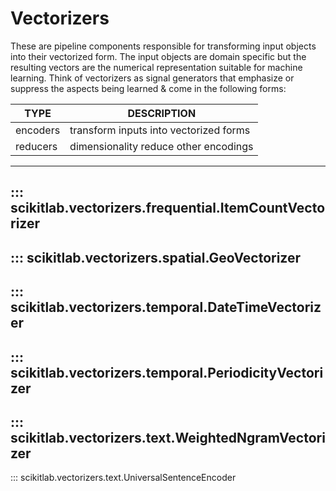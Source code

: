 # Vectorizers

These are pipeline components responsible for transforming input objects into
their vectorized form. The input objects are domain specific but the resulting
vectors are the numerical representation suitable for machine learning. Think
of vectorizers as signal generators that emphasize or suppress the aspects being
learned & come in the following forms:

| TYPE     | DESCRIPTION                            |
|----------|----------------------------------------|
| encoders | transform inputs into vectorized forms |
| reducers | dimensionality reduce other encodings  |

---
::: scikitlab.vectorizers.frequential.ItemCountVectorizer
---
::: scikitlab.vectorizers.spatial.GeoVectorizer
---
::: scikitlab.vectorizers.temporal.DateTimeVectorizer
---
::: scikitlab.vectorizers.temporal.PeriodicityVectorizer
---
::: scikitlab.vectorizers.text.WeightedNgramVectorizer
---
::: scikitlab.vectorizers.text.UniversalSentenceEncoder
